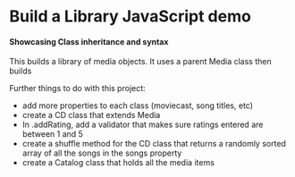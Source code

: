 # Build a Library JavaScript demo
#### Showcasing Class inheritance and syntax

This builds a library of media objects.  It uses a parent Media class then builds 

Further things to do with this project:  
* add more properties to each class (moviecast, song titles, etc)
* create a CD class that extends Media
* In .addRating, add a validator that makes sure ratings entered are between 1 and 5
* create a shuffle method for the CD class that returns a randomly sorted array of all the songs in the songs property
* create a Catalog class that holds all the media items


